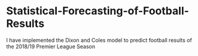 # Statistical-Forecasting-of-Football-Results
I have implemented the Dixon and Coles model to predict football results of the 2018/19 Premier League Season
